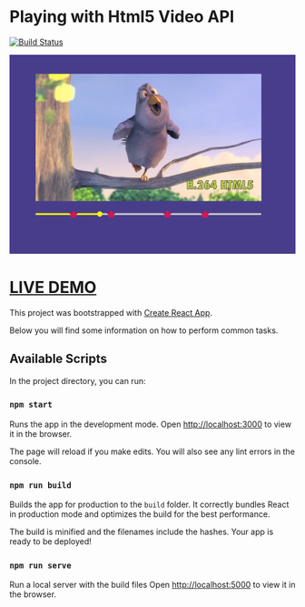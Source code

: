 # Playing with Html5 Video API
[![Build Status](https://travis-ci.org/iondrimba/react-video-player.svg?branch=master)](https://travis-ci.org/iondrimba/react-video-player)

![Demo](https://raw.githubusercontent.com/iondrimba/images/master/video-player.PNG)

# [LIVE DEMO](https://iondrimba.github.io/react-video-player/build/index.html?purge-cache=xyz)

This project was bootstrapped with [Create React App](https://github.com/facebookincubator/create-react-app).

Below you will find some information on how to perform common tasks.

## Available Scripts

In the project directory, you can run:

### `npm start`

Runs the app in the development mode.
Open [http://localhost:3000](http://localhost:3000) to view it in the browser.

The page will reload if you make edits.
You will also see any lint errors in the console.

### `npm run build`

Builds the app for production to the `build` folder.
It correctly bundles React in production mode and optimizes the build for the best performance.

The build is minified and the filenames include the hashes.
Your app is ready to be deployed!

### `npm run serve`

Run a local server with the build files
Open [http://localhost:5000](http://localhost:5000) to view it in the browser.
